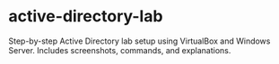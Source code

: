 # active-directory-lab
Step-by-step Active Directory lab setup using VirtualBox and Windows Server. Includes screenshots, commands, and explanations.
